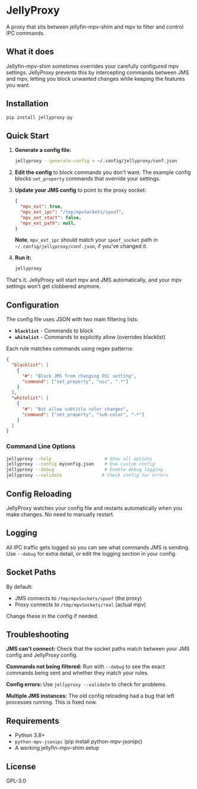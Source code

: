 # JellyProxy

A proxy that sits between jellyfin-mpv-shim and mpv to filter and control IPC commands.

## What it does

Jellyfin-mpv-shim sometimes overrides your carefully configured mpv settings. JellyProxy prevents this by intercepting commands between JMS and mpv, letting you block unwanted changes while keeping the features you want.

## Installation

```bash
pip install jellyproxy-py
```

## Quick Start

1. **Generate a config file:**
   ```bash
   jellyproxy --generate-config > ~/.config/jellyproxy/conf.json
   ```

2. **Edit the config** to block commands you don't want. The example config blocks `set_property` commands that override your settings.

3. **Update your JMS config** to point to the proxy socket:
   ```json
   {
     "mpv_ext": true,
     "mpv_ext_ipc": "/tmp/mpvSockets/spoof",
     "mpv_ext_start": false,
     "mpv_ext_path": null,
   }
   ```
   
   **Note**, `mpv_ext_ipc` should match your `spoof_socket`
   path in `~/.config/jellyproxy/conf.json`, if you've
   changed it.

4. **Run it:**
   ```bash
   jellyproxy
   ```

That's it. JellyProxy will start mpv and JMS automatically, and your mpv settings won't get clobbered anymore.

## Configuration

The config file uses JSON with two main filtering lists:

- **`blacklist`** - Commands to block
- **`whitelist`** - Commands to explicitly allow (overrides blacklist)

Each rule matches commands using regex patterns:

```json
{
  "blacklist": [
    {
      "#": "Block JMS from changing OSC setting",
      "command": ["set_property", "osc", ".*"]
    }
  ],
  "whitelist": [
    {
      "#": "But allow subtitle color changes",
      "command": ["set_property", "sub-color", ".*"]
    }
  ]
}
```

### Command Line Options

```bash
jellyproxy --help                    # Show all options
jellyproxy --config myconfig.json    # Use custom config
jellyproxy --debug                   # Enable debug logging
jellyproxy --validate               # Check config for errors
```

## Config Reloading

JellyProxy watches your config file and restarts automatically when you make changes. No need to manually restart.

## Logging

All IPC traffic gets logged so you can see what commands JMS is sending. Use `--debug` for extra detail, or edit the logging section in your config.

## Socket Paths

By default:
- JMS connects to `/tmp/mpvSockets/spoof` (the proxy)
- Proxy connects to `/tmp/mpvSockets/real` (actual mpv)

Change these in the config if needed.

## Troubleshooting

**JMS can't connect:** Check that the socket paths match between your JMS config and JellyProxy config.

**Commands not being filtered:** Run with `--debug` to see the exact commands being sent and whether they match your rules.

**Config errors:** Use `jellyproxy --validate` to check for problems.

**Multiple JMS instances:** The old config reloading had a bug that left processes running. This is fixed now.

## Requirements

- Python 3.8+
- `python-mpv-jsonipc` (pip install python-mpv-jsonipc)
- A working jellyfin-mpv-shim setup

## License

GPL-3.0
